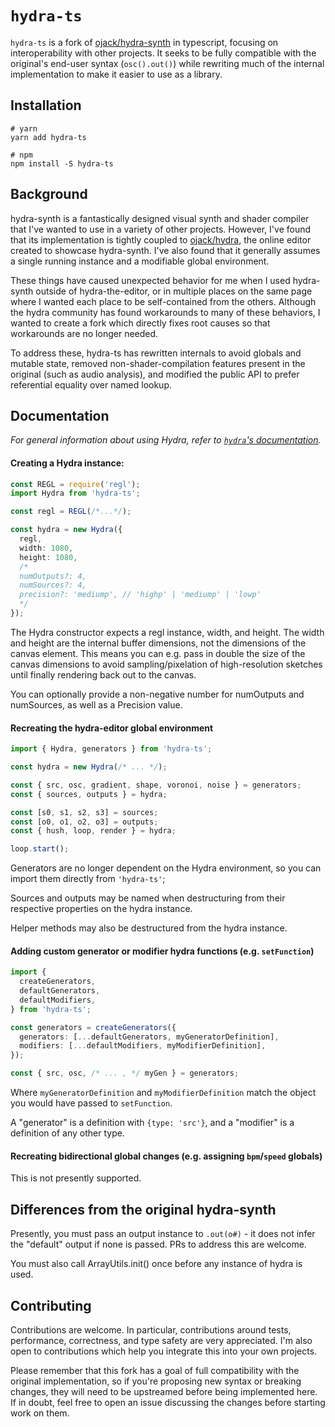 # `hydra-ts`

`hydra-ts` is a fork of [ojack/hydra-synth][1] in typescript, focusing on interoperability with other projects. It
seeks to be fully compatible with the original's end-user syntax (`osc().out()`) while rewriting much of the internal
implementation to make it easier to use as a library.

## Installation

```shell
# yarn
yarn add hydra-ts
```

```shell
# npm
npm install -S hydra-ts
```

## Background

hydra-synth is a fantastically designed visual synth and shader compiler that I've wanted to use in a variety of other
projects. However, I've found that its implementation is tightly coupled to [ojack/hydra][2], the online editor created
to showcase hydra-synth. I've also found that it generally assumes a single running instance and a modifiable global
environment.

These things have caused unexpected behavior for me when I used hydra-synth outside of hydra-the-editor, or in multiple
places on the same page where I wanted each place to be self-contained from the others. Although the hydra community
has found workarounds to many of these behaviors, I wanted to create a fork which directly fixes root causes so that
workarounds are no longer needed.

To address these, hydra-ts has rewritten internals to avoid globals and mutable state, removed non-shader-compilation
features present in the original (such as audio analysis), and modified the public API to prefer referential equality
over named lookup.

## Documentation

_For general information about using Hydra, refer to [`hydra`'s documentation][2]._

#### Creating a Hydra instance:

```ts
const REGL = require('regl');
import Hydra from 'hydra-ts';

const regl = REGL(/*...*/);

const hydra = new Hydra({
  regl,
  width: 1080,
  height: 1080,
  /*
  numOutputs?: 4,
  numSources?: 4,
  precision?: 'mediump', // 'highp' | 'mediump' | 'lowp'
  */
});
```

The Hydra constructor expects a regl instance, width, and height. The width and height are the internal buffer
dimensions, not the dimensions of the canvas element. This means you can e.g. pass in double the size of the canvas
dimensions to avoid sampling/pixelation of high-resolution sketches until finally rendering back out to the canvas.

You can optionally provide a non-negative number for numOutputs and numSources, as well as a Precision value.

#### Recreating the hydra-editor global environment

```ts
import { Hydra, generators } from 'hydra-ts';

const hydra = new Hydra(/* ... */);

const { src, osc, gradient, shape, voronoi, noise } = generators;
const { sources, outputs } = hydra;

const [s0, s1, s2, s3] = sources;
const [o0, o1, o2, o3] = outputs;
const { hush, loop, render } = hydra;

loop.start();
```

Generators are no longer dependent on the Hydra environment, so you can import them directly from `'hydra-ts'`;

Sources and outputs may be named when destructuring from their respective properties on the hydra instance.

Helper methods may also be destructured from the hydra instance.

#### Adding custom generator or modifier hydra functions (e.g. `setFunction`)

```ts
import {
  createGenerators,
  defaultGenerators,
  defaultModifiers,
} from 'hydra-ts';

const generators = createGenerators({
  generators: [...defaultGenerators, myGeneratorDefinition],
  modifiers: [...defaultModifiers, myModifierDefinition],
});

const { src, osc, /* ... , */ myGen } = generators;
```

Where `myGeneratorDefinition` and `myModifierDefinition` match the object you would have passed to `setFunction`.

A "generator" is a definition with `{type: 'src'}`, and a "modifier" is a definition of any other type.

#### Recreating bidirectional global changes (e.g. assigning `bpm`/`speed` globals)

This is not presently supported.

## Differences from the original hydra-synth

Presently, you must pass an output instance to `.out(o#)` - it does not infer the "default" output if none is passed.
PRs to address this are welcome.

You must also call ArrayUtils.init() once before any instance of hydra is used.

## Contributing

Contributions are welcome. In particular, contributions around tests, performance, correctness, and type safety are
very appreciated. I'm also open to contributions which help you integrate this into your own projects.

Please remember that this fork has a goal of full compatibility with the original implementation, so if you're
proposing new syntax or breaking changes, they will need to be upstreamed before being implemented here. If in doubt,
feel free to open an issue discussing the changes before starting work on them.

[1]: https://github.com/ojack/hydra-synth#readme
[2]: https://github.com/ojack/hydra#readme
